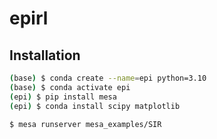 # epirl

## Installation
```bash
(base) $ conda create --name=epi python=3.10
(base) $ conda activate epi
(epi) $ pip install mesa
(epi) $ conda install scipy matplotlib
```

```bash
$ mesa runserver mesa_examples/SIR
```